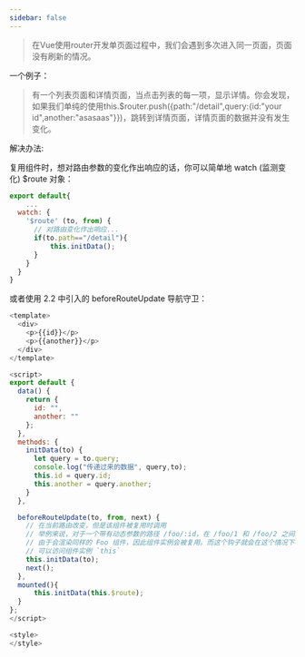 ```yaml
---
sidebar: false
---
```


> 在Vue使用router开发单页面过程中，我们会遇到多次进入同一页面，页面没有刷新的情况。

一个例子：
> 有一个列表页面和详情页面，当点击列表的每一项，显示详情。你会发现，如果我们单纯的使用this.$router.push({path:"/detail",query:{id:"your id",another:"asasaas"}})，跳转到详情页面，详情页面的数据并没有发生变化。


解决办法:

复用组件时，想对路由参数的变化作出响应的话，你可以简单地 watch (监测变化) $route 对象：

```js
export default{
    ...
  watch: {
    '$route' (to, from) {
      // 对路由变化作出响应...
      if(to.path=="/detail"){
          this.initData();
      }
    }
  }
}

```
或者使用 2.2 中引入的 beforeRouteUpdate 导航守卫：

```js
<template>
  <div>
    <p>{{id}}</p>
    <p>{{another}}</p>
  </div>
</template>

<script>
export default {
  data() {
    return {
      id: "",
      another: ""
    };
  },
  methods: {
    initData(to) {
      let query = to.query;
      console.log("传递过来的数据", query,to);
      this.id = query.id;
      this.another = query.another;
    }
  },

  beforeRouteUpdate(to, from, next) {
    // 在当前路由改变，但是该组件被复用时调用
    // 举例来说，对于一个带有动态参数的路径 /foo/:id，在 /foo/1 和 /foo/2 之间跳转的时候，
    // 由于会渲染同样的 Foo 组件，因此组件实例会被复用。而这个钩子就会在这个情况下被调用。
    // 可以访问组件实例 `this`
    this.initData(to);
    next();
  },
  mounted(){
      this.initData(this.$route);
  }
};
</script>

<style>
</style>

```
